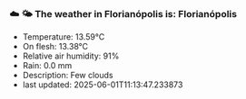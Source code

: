 ### ☁️ 🌤️  The weather in Florianópolis is: Florianópolis

- Temperature: 13.59°C
- On flesh: 13.38°C
- Relative air humidity: 91%
- Rain: 0.0 mm
- Description: Few clouds
- last updated: 2025-06-01T11:13:47.233873
